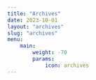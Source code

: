 ```yaml
---
title: "Archives"
date: 2023-10-01
layout: "archives"
slug: "archives"
menu:
    main:
        weight: -70
        params: 
            icon: archives
---
```

